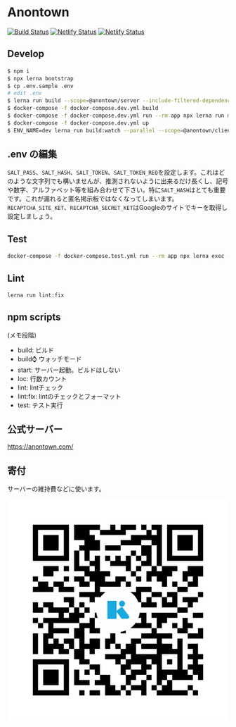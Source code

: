 # Anontown

[![Build Status](https://travis-ci.org/anontown/anontown.svg?branch=develop)](https://travis-ci.org/anontown/anontown)
[![Netlify Status](https://api.netlify.com/api/v1/badges/a8646346-64ec-4f9e-a2c3-ca6c97000fab/deploy-status)](https://app.netlify.com/sites/anontown/deploys)
[![Netlify Status](https://api.netlify.com/api/v1/badges/5114ddeb-bf24-40e2-bb0c-c55b2fa23a3d/deploy-status)](https://app.netlify.com/sites/document/deploys)

## Develop

```sh
$ npm i
$ npx lerna bootstrap
$ cp .env.sample .env
# edit .env
$ lerna run build --scope=@anontown/server --include-filtered-dependencies
$ docker-compose -f docker-compose.dev.yml build
$ docker-compose -f docker-compose.dev.yml run --rm app npx lerna run migrate --scope @anontown/server
$ docker-compose -f docker-compose.dev.yml up
$ ENV_NAME=dev lerna run build:watch --parallel --scope=@anontown/client --include-filtered-dependencies
```

## .env の編集

`SALT_PASS`、`SALT_HASH`、`SALT_TOKEN`、`SALT_TOKEN_REQ`を設定します。これはどのような文字列でも構いませんが、推測されないように出来るだけ長くし、記号や数字、アルファベット等を組み合わせて下さい。特に`SALT_HASH`はとても重要です。これが漏れると匿名掲示板ではなくなってしまいます。  
`RECAPTCHA_SITE_KET`、`RECAPTCHA_SECRET_KET`はGoogleのサイトでキーを取得し設定しましょう。

## Test

```sh
docker-compose -f docker-compose.test.yml run --rm app npx lerna exec --scope @anontown/server -- npm run test:io
```

## Lint

```sh
lerna run lint:fix
```

## npm scripts
(メモ段階)

* build: ビルド
* build:watch: ウォッチモード
* start: サーバー起動。ビルドはしない
* loc: 行数カウント
* lint: lintチェック
* lint:fix: lintのチェックとフォーマット
* test: テスト実行

## 公式サーバー

https://anontown.com/

## 寄付

サーバーの維持費などに使います。

![](kyash.png)
